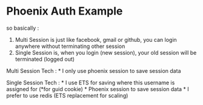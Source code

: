 # Phoenix Auth Example

so basically : 

1. Multi Session is just like facebook, gmail or github, you can login anywhere without terminating other session
2. Single Session is, when you login (new session), your old session will be terminated (logged out)

Multi Session Tech : 
	* I only use phoenix session to save session data

Single Session Tech : 
	* I use ETS for saving where this username is assigned for (*for guid cookie)
	* Phoenix session to save session data
	* I prefer to use redis (ETS replacement for scaling)